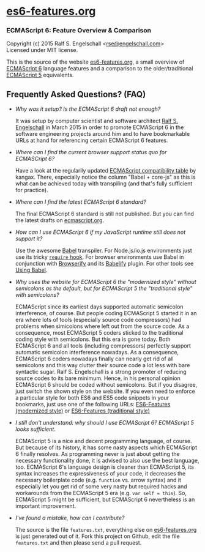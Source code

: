 
# [es6-features.org](http://es6-features.org/)

### ECMAScript 6: Feature Overview &amp; Comparison

Copyright (c) 2015 Ralf S. Engelschall &lt;rse@engelschall.com&gt;<br/>
Licensed under MIT license.

This is the source of the website [es6-features.org](http://es6-features.org/),
a small overview of
[ECMAScript 6](http://wiki.ecmascript.org/doku.php?id=harmony:specification_drafts)
language features and a comparison to the older/traditional
[ECMAScript 5](http://www.ecma-international.org/publications/files/ECMA-ST/ECMA-262.pdf)
equivalents.

## Frequently Asked Questions? (FAQ)

- *Why was it setup? Is the ECMAScript 6 draft not enough?*

  It was setup by computer scientist and software
  architect [Ralf S. Engelschall](mailto:rse@engelschall.com) in March 2015 in order to
  promote ECMAScript 6 in the software engineering projects around him
  and to have bookmarkable URLs at hand for referencing certain ECMAScript 6 features.

- *Where can I find the current browser support status quo for ECMASCript 6?*

  Have a look at the regularily updated
  [ECMAScript compatibility table](http://kangax.github.io/compat-table/es6/) by kangax.
  There, especially notice the column "Babel + core-js" as this is what can be achieved
  today with transpiling (and that's fully sufficient for practice).

- *Where can I find the latest ECMAScript 6 standard?*

  The final ECMAScript 6 standard is still not published. But you can find the
  latest drafts on [ecmascript.org](http://wiki.ecmascript.org/doku.php?id=harmony:specification_drafts).

- *How can I use ECMAScript 6 if my JavaScript runtime still does not support it?*

  Use the awesome [Babel](http://babeljs.io/) transpiler. For Node.js/io.js environments
  just use its tricky [`require` hook](http://babeljs.io/docs/usage/require/). For browser environments use Babel in conjunction
  with [Browserify](http://browserify.org/) and its [Babelify](https://github.com/babel/babelify) plugin. For
  other tools see [Using Babel](http://babeljs.io/docs/using-babel/).

- *Why uses the website for ECMAScript 6 the "modernized style" without semicolons as
  the default, but for ECMAScript 5 the "traditional style" with semicolons?*

  ECMAScript since its earliest days supported automatic semicolon
  interference, of course. But people coding ECMAScript 5 started it
  in an era where lots of tools (especially source code compressors)
  had problems when simicolons where left out from the source code. As
  a consequence, most ECMAScript 5 coders sticked to the traditional
  coding style with semicolons. But this era is gone today. Both
  ECMAScript 6 and all tools (including compressors) perfectly support
  automatic semicolon interference nowadays. As a consequence,
  ECMAScript 6 coders nowadays finally can nearly get rid of all
  semicolons and this way clutter their source code a lot less with bare
  syntactic sugar. Ralf S. Engelschall is a strong promoter of reducing
  source codes to its bare minimum. Hence, in his personal opinion
  ECMAScript 6 should be coded without semicolons. But if you
  disagree, just switch the shown style on the website. If you even
  need to enforce a particular style for both ES6 and ES5 code snippets
  in your bookmarks, just use one of the following URLs:
  [ES6-Features (modernized style)](http://es6-features.org/#modernized) or
  [ES6-Features (traditional style)](http://es6-features.org/#traditional)

- *I still don't understand: why should I use ECMAScript 6? ECMAScript 5 looks sufficient.*

  ECMAScript 5 is a nice and decent programming language, of course. But
  because of its history, it has some nasty aspects which ECMAScript 6
  finally resolves. As programming never is just about getting the necessary
  functionality done, it is advised to also use the best language,
  too. ECMAScript 6's language design is cleaner than ECMAScript 5,
  its syntax increases the expressiveness of your code, it decreases the
  necessary boilerplate code (e.g. `function` vs. arrow syntax) and it
  especially let you get rid of some very nasty but required hacks and
  workarounds from the ECMAScript 5 era (e.g. `var self = this`).
  So, ECMAScript 5 might be sufficient, but ECMAScript 6 nevertheless
  is an important improvement.

- *I've found a mistake, how can I contribute?*

  The source is the file `features.txt`, everything else on [es6-features.org](http://es6-features.org) is
  just generated out of it. Fork this project on Github, edit the file
  `features.txt` and then please send a pull request.

